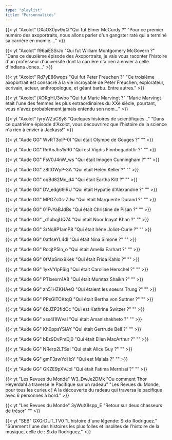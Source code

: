 ```yaml
---
type: "playlist"
title: "Personnalités"
---
```



{{< yt "Axolot" DXaOX0pv9qQ "Qui fut Elmer McCurdy ?" "Pour ce premier numéro des axoportraits, nous allons parler d'un gangster raté qui a terminé sa carrière en momie...." >}}

{{< yt "Axolot" f96aiESSrJo "Qui fut William Montgomery McGovern ?" "Dans ce deuxième épisode des Axoportraits, je vais vous raconter l'histoire d'un professeur d'université dont la carrière n'a rien à envier à celle d'Indiana Jones..." >}}

{{< yt "Axolot" Rd7yE86wops "Qui fut Peter Freuchen ?" "Ce troisième axoportrait est consacré à la vie incroyable de Peter Freuchen, explorateur, écrivain, acteur, anthropologue, et géant barbu. Entre autres." >}}

{{< yt "Axolot" jXORgHU3wbo "Qui fut Marie Marvingt ?" "Marie Marvingt était l'une des femmes les plus extraordinaires du XXè siècle, pourtant, vous n'avez probablement jamais entendu son nom..." >}}

{{< yt "Axolot" IyryWZuCSy8 "Quelques histoires de scientifiques..." "Dans ce quatrième épisode d'Axolot, vous découvrirez que l'histoire de la science n'a rien à envier à Jackass!" >}}

{{< yt "Aude GG" WvRT3olP-0I "Qui était Olympe de Gouges ?" "" >}}

{{< yt "Aude GG" RdAoJhs1yR0 "Qui est Vigdis Finnbogadottir ?" "" >}}

{{< yt "Aude GG" FsV0J4nW_ws "Qui était Imogen Cunningham ?" "" >}}

{{< yt "Aude GG" z8ItGWyP-3A "Qui était Helen Keller ?" "" >}}

{{< yt "Aude GG" oqBd82Mo_d4 "Qui était Eartha Kitt ?" "" >}}

{{< yt "Aude GG" DV_edg69lRU "Qui était Hypatie d'Alexandrie ?" "" >}}

{{< yt "Aude GG" MPGZs0s-ZJw "Qui était Marguerite Durand ?" "" >}}

{{< yt "Aude GG" 01FvYaBJdBs "Qui était Christine de Pisan ?" "" >}}

{{< yt "Aude GG" _d1ubqjUQ74 "Qui était Noor Inayat Khan ?" "" >}}

{{< yt "Aude GG" 3rNq8P1amP8 "Qui était Irène Joliot-Curie ?" "" >}}

{{< yt "Aude GG" 0atfseYL4dI "Qui était Nina Simone ?" "" >}}

{{< yt "Aude GG" RocjtP5In_o "Qui était Amelia Earhart ?" "" >}}

{{< yt "Aude GG" 0fMpSmx9Kek "Qui était Frida Kahlo ?" "" >}}

{{< yt "Aude GG" 1yxVYlpF6ig "Qui était Caroline Herschel ?" "" >}}

{{< yt "Aude GG" PTIxexrn1A8 "Qui était Mumtaz Shaikh ?" "" >}}

{{< yt "Aude GG" zh51HZKHAeQ "Qui étaient les soeurs Trung ?" "" >}}

{{< yt "Aude GG" PPsGlTCKtqQ "Qui était Bertha von Suttner ?" "" >}}

{{< yt "Aude GG" 6bJZP3fIdCc "Qui est Kathrine Switzer ?" "" >}}

{{< yt "Aude GG" xss4l1IWvaI "Qui était Amanishakheto ?" "" >}}

{{< yt "Aude GG" Kh0ppsYSiAY "Qui était Gertrude Bell ?" "" >}}

{{< yt "Aude GG" bEz9DvPmDj0 "Qui était Ellen MacArthur ?" "" >}}

{{< yt "Aude GG" NRerp2LTSaI "Qui était Alice Guy ?" "" >}}

{{< yt "Aude GG" gmF3swYdHoY "Qui est Malala ?" "" >}}

{{< yt "Aude GG" GKZE9pXVJoI "Qui était Fatima Mernissi ?" "" >}}

{{< yt "Les Revues du Monde" W3_DwJe2DMk "Ou comment Thor Heyerdahl a traversé le Pacifique sur un radeau" "Les Revues du Monde, pour tous les curieux ! A la découverte du radeau qui traversa le pacifique avec 6 personnes à bord." >}}

{{< yt "Les Revues du Monde" 3yWuX8spp_E "Retour sur deux chasseurs de trésor" "" >}}

{{< yt "SEB" GXGrDUT_TV0 "L'histoire d'une légende: Sixto Rodriguez." "Sûrement l'une des histoires les plus folles et insolites de l'histoire de la musique, celle de : Sixto Rodriguez." >}}
